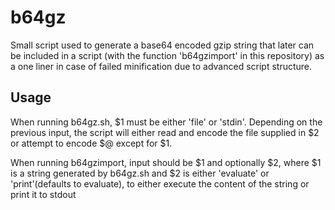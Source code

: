 # b64gz

Small script used to generate a base64 encoded gzip string that later can be included in a script (with the function 'b64gzimport' in this repository) as a one liner in case of failed minification due to advanced script structure.

## Usage
When running b64gz.sh, $1 must be either 'file' or 'stdin'. Depending on the previous input, the script will either read and encode the file supplied in $2 or attempt to encode $@ except for $1.

When running b64gzimport, input should be $1 and optionally $2, where $1 is a string generated by b64gz.sh and $2 is either 'evaluate' or 'print'(defaults to evaluate), to either execute the content of the string or print it to stdout


